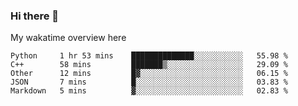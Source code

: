 ### Hi there 👋

<!--
**Jassy930/Jassy930** is a ✨ _special_ ✨ repository because its `README.md` (this file) appears on your GitHub profile.

Here are some ideas to get you started:

- 🔭 I’m currently working on ...
- 🌱 I’m currently learning ...
- 👯 I’m looking to collaborate on ...
- 🤔 I’m looking for help with ...
- 💬 Ask me about ...
- 📫 How to reach me: ...
- 😄 Pronouns: ...
- ⚡ Fun fact: ...
-->

My wakatime overview here
<!--START_SECTION:waka-->
```text
Python     1 hr 53 mins    ██████████████░░░░░░░░░░░   55.98 % 
C++        58 mins         ███████▒░░░░░░░░░░░░░░░░░   29.09 % 
Other      12 mins         █▓░░░░░░░░░░░░░░░░░░░░░░░   06.15 % 
JSON       7 mins          █░░░░░░░░░░░░░░░░░░░░░░░░   03.83 % 
Markdown   5 mins          ▓░░░░░░░░░░░░░░░░░░░░░░░░   02.83 % 
```
<!--END_SECTION:waka-->
